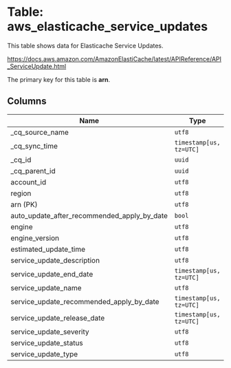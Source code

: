 # Table: aws_elasticache_service_updates

This table shows data for Elasticache Service Updates.

https://docs.aws.amazon.com/AmazonElastiCache/latest/APIReference/API_ServiceUpdate.html

The primary key for this table is **arn**.

## Columns

| Name          | Type          |
| ------------- | ------------- |
|_cq_source_name|`utf8`|
|_cq_sync_time|`timestamp[us, tz=UTC]`|
|_cq_id|`uuid`|
|_cq_parent_id|`uuid`|
|account_id|`utf8`|
|region|`utf8`|
|arn (PK)|`utf8`|
|auto_update_after_recommended_apply_by_date|`bool`|
|engine|`utf8`|
|engine_version|`utf8`|
|estimated_update_time|`utf8`|
|service_update_description|`utf8`|
|service_update_end_date|`timestamp[us, tz=UTC]`|
|service_update_name|`utf8`|
|service_update_recommended_apply_by_date|`timestamp[us, tz=UTC]`|
|service_update_release_date|`timestamp[us, tz=UTC]`|
|service_update_severity|`utf8`|
|service_update_status|`utf8`|
|service_update_type|`utf8`|